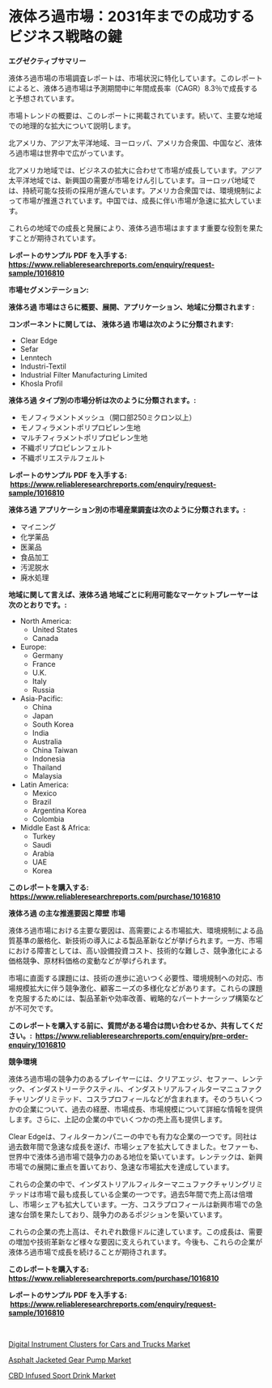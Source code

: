 <p><h1>液体ろ過市場：2031年までの成功するビジネス戦略の鍵</h1></p><p><strong>エグゼクティブサマリー</strong></p>
<p><p>液体ろ過市場の市場調査レポートは、市場状況に特化しています。このレポートによると、液体ろ過市場は予測期間中に年間成長率（CAGR）8.3％で成長すると予想されています。</p><p>市場トレンドの概要は、このレポートに掲載されています。続いて、主要な地域での地理的な拡大について説明します。</p><p>北アメリカ、アジア太平洋地域、ヨーロッパ、アメリカ合衆国、中国など、液体ろ過市場は世界中で広がっています。</p><p>北アメリカ地域では、ビジネスの拡大に合わせて市場が成長しています。アジア太平洋地域では、新興国の需要が市場をけん引しています。ヨーロッパ地域では、持続可能な技術の採用が進んでいます。アメリカ合衆国では、環境規制によって市場が推進されています。中国では、成長に伴い市場が急速に拡大しています。</p><p>これらの地域での成長と発展により、液体ろ過市場はますます重要な役割を果たすことが期待されています。</p></p>
<p><strong>レポートのサンプル PDF を入手する: <a href="https://www.reliableresearchreports.com/enquiry/request-sample/1016810">https://www.reliableresearchreports.com/enquiry/request-sample/1016810</a></strong></p>
<p><strong>市場セグメンテーション:</strong></p>
<p><strong> 液体ろ過 市場はさらに概要、展開、アプリケーション、地域に分類されます :</strong></p>
<p><strong>コンポーネントに関しては、 液体ろ過 市場は次のように分類されます: &nbsp;</strong></p>
<p><ul><li>Clear Edge</li><li>Sefar</li><li>Lenntech</li><li>Industri-Textil</li><li>Industrial Filter Manufacturing Limited</li><li>Khosla Profil</li></ul></p>
<p><strong> 液体ろ過 タイプ別の市場分析は次のように分類されます。:</strong></p>
<p><ul><li>モノフィラメントメッシュ（開口部250ミクロン以上）</li><li>モノフィラメントポリプロピレン生地</li><li>マルチフィラメントポリプロピレン生地</li><li>不織ポリプロピレンフェルト</li><li>不織ポリエステルフェルト</li></ul></p>
<p><strong>レポートのサンプル PDF を入手する: &nbsp;<a href="https://www.reliableresearchreports.com/enquiry/request-sample/1016810">https://www.reliableresearchreports.com/enquiry/request-sample/1016810</a></strong></p>
<p><strong> 液体ろ過 アプリケーション別の市場産業調査は次のように分類されます。:</strong></p>
<p><ul><li>マイニング</li><li>化学薬品</li><li>医薬品</li><li>食品加工</li><li>汚泥脱水</li><li>廃水処理</li></ul></p>
<p><strong>地域に関して言えば、液体ろ過 地域ごとに利用可能なマーケットプレーヤーは次のとおりです。:</strong></p>
<p><ul>
    <li>
        North America:
        <ul>
            <li>United States</li>
            <li>Canada</li>
        </ul>
    </li>
    <li>
        Europe:
        <ul>
            <li>Germany</li>
            <li>France</li>
            <li>U.K.</li>
            <li>Italy</li>
            <li>Russia</li>
        </ul>
    </li>
    <li>
        Asia-Pacific:
        <ul>
            <li>China</li>
            <li>Japan</li>
            <li>South Korea</li>
            <li>India</li>
            <li>Australia</li>
            <li>China Taiwan</li>
            <li>Indonesia</li>
            <li>Thailand</li>
            <li>Malaysia</li>
        </ul>
    </li>
    <li>
        Latin America:
        <ul>
            <li>Mexico</li>
            <li>Brazil</li>
            <li>Argentina Korea</li>
            <li>Colombia</li>
        </ul>
    </li>
    <li>
        Middle East & Africa:
        <ul>
            <li>Turkey</li>
            <li>Saudi</li>
            <li>Arabia</li>
            <li>UAE</li>
            <li>Korea</li>
        </ul>
    </li>
    </ul></p>
<p><strong>このレポートを購入する: &nbsp;<a href="https://www.reliableresearchreports.com/purchase/1016810">https://www.reliableresearchreports.com/purchase/1016810</a></strong></p>
<p><strong>液体ろ過 の主な推進要因と障壁 市場</strong></p>
<p><p>液体ろ過市場における主要な要因は、高需要による市場拡大、環境規制による品質基準の厳格化、新技術の導入による製品革新などが挙げられます。一方、市場における障害としては、高い設備投資コスト、技術的な難しさ、競争激化による価格競争、原材料価格の変動などが挙げられます。</p><p>市場に直面する課題には、技術の進歩に追いつく必要性、環境規制への対応、市場規模拡大に伴う競争激化、顧客ニーズの多様化などがあります。これらの課題を克服するためには、製品革新や効率改善、戦略的なパートナーシップ構築などが不可欠です。</p></p>
<p><strong>このレポートを購入する前に、質問がある場合は問い合わせるか、共有してください。:&nbsp; <a href="https://www.reliableresearchreports.com/enquiry/pre-order-enquiry/1016810">https://www.reliableresearchreports.com/enquiry/pre-order-enquiry/1016810</a></strong></p>
<p><strong>競争環境</strong></p>
<p><p>液体ろ過市場の競争力のあるプレイヤーには、クリアエッジ、セファー、レンテック、インダストリーテクスティル、インダストリアルフィルターマニュファクチャリングリミテッド、コスラプロフィールなどが含まれます。そのうちいくつかの企業について、過去の経歴、市場成長、市場規模について詳細な情報を提供します。さらに、上記の企業の中でいくつかの売上高も提供します。</p><p>Clear Edgeは、フィルターカンパニーの中でも有力な企業の一つです。同社は過去数年間で急速な成長を遂げ、市場シェアを拡大してきました。セファーも、世界中で液体ろ過市場で競争力のある地位を築いています。レンテックは、新興市場での展開に重点を置いており、急速な市場拡大を達成しています。</p><p>これらの企業の中で、インダストリアルフィルターマニュファクチャリングリミテッドは市場で最も成長している企業の一つです。過去5年間で売上高は倍増し、市場シェアも拡大しています。一方、コスラプロフィールは新興市場での急速な台頭を果たしており、競争力のあるポジションを築いています。</p><p>これらの企業の売上高は、それぞれ数億ドルに達しています。この成長は、需要の増加や技術革新など様々な要因に支えられています。今後も、これらの企業が液体ろ過市場で成長を続けることが期待されます。</p></p>
<p><strong>このレポートを購入する: &nbsp; <a href="https://www.reliableresearchreports.com/purchase/1016810">https://www.reliableresearchreports.com/purchase/1016810</a></strong></p>
<p><strong>レポートのサンプル PDF を入手する: &nbsp;<a href="https://www.reliableresearchreports.com/enquiry/request-sample/1016810">https://www.reliableresearchreports.com/enquiry/request-sample/1016810</a></strong><strong></strong></p>
<p>&nbsp;</p>
<p><p><a href="https://github.com/Glendatilghmankmgz0rbhwpy/Market-Research-Report-List-1/blob/main/digital-instrument-clusters-for-cars-and-trucks-market.md">Digital Instrument Clusters for Cars and Trucks Market</a></p><p><a href="https://view.publitas.com/reportprime-1/asphalt-jacketed-gear-pump-market-share-market-new-trends-analysis-report-by-type-by-application-by-end-use-by-region-and-segment-forecasts-2023-2030/">Asphalt Jacketed Gear Pump Market</a></p><p><a href="https://view.publitas.com/reportprime-1/cbd-infused-sport-drink-market-challenges-opportunities-and-growth-drivers-and-major-market-players-forecasted-for-period-from-2023-2030/">CBD Infused Sport Drink Market</a></p></p>